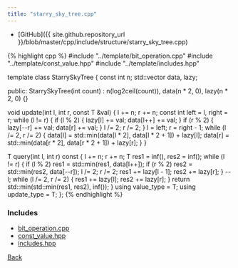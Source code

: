 ```yaml
---
title: "starry_sky_tree.cpp"
---
```


- [GitHub]({{ site.github.repository_url }}/blob/master/cpp/include/structure/starry_sky_tree.cpp)

{% highlight cpp %}
#include "../template/bit_operation.cpp"
#include "../template/const_value.hpp"
#include "../template/includes.hpp"

template <typename T> class StarrySkyTree {
  const int n;
  std::vector<T> data, lazy;

public:
  StarrySkyTree(int count) :
    n(log2ceil(count)), data(n * 2, 0), lazy(n * 2, 0) {}

  void update(int l, int r, const T &val) {
    l += n;
    r += n;
    const int left = l, right = r;
    while (l != r) {
      if (l % 2) {
        lazy[l] += val;
        data[l++] += val;
      }
      if (r % 2) {
        lazy[--r] += val;
        data[r] += val;
      }
      l /= 2;
      r /= 2;
    }
    l = left;
    r = right - 1;
    while (l /= 2, r /= 2) {
      data[l] = std::min(data[l * 2], data[l * 2 + 1]) + lazy[l];
      data[r] = std::min(data[r * 2], data[r * 2 + 1]) + lazy[r];
    }
  }

  T query(int l, int r) const {
    l += n;
    r += n;
    T res1 = inf<T>(), res2 = inf<T>();
    while (l != r) {
      if (l % 2) res1 = std::min(res1, data[l++]);
      if (r % 2) res2 = std::min(res2, data[--r]);
      l /= 2;
      r /= 2;
      res1 += lazy[l - 1];
      res2 += lazy[r];
    }
    --l;
    while (l /= 2, r /= 2) {
      res1 += lazy[l];
      res2 += lazy[r];
    }
    return std::min(std::min(res1, res2), inf<T>());
  }
  using value_type = T;
  using update_type = T;
};
{% endhighlight %}

### Includes

- [bit_operation.cpp](../template/bit_operation)
- [const_value.hpp](../template/const_value)
- [includes.hpp](../template/includes)

[Back](../..)

